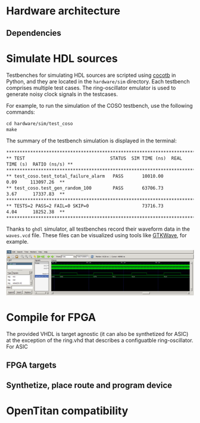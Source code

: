 # Hardware architecture

## Dependencies

# Simulate HDL sources

Testbenches for simulating HDL sources are scripted using [cocotb](https://www.cocotb.org) in Python, and they are located in the `hardware/sim` directory. Each testbench comprises multiple test cases. The ring-oscillator emulator is used to generate noisy clock signals in the testcases.

For example, to run the simulation of the COSO testbench, use the following commands:

```
cd hardware/sim/test_coso
make
```

The summary of the testbench simulation is displayed in the terminal:

```
********************************************************************************************
** TEST                                STATUS  SIM TIME (ns)  REAL TIME (s)  RATIO (ns/s) **
********************************************************************************************
** test_coso.test_total_failure_alarm   PASS       10010.00           0.09     113097.26  **
** test_coso.test_gen_random_100        PASS       63706.73           3.67      17337.83  **
********************************************************************************************
** TESTS=2 PASS=2 FAIL=0 SKIP=0                    73716.73           4.04      18252.38  **
********************************************************************************************
```

Thanks to `ghdl` simulator, all testbenches record their waveform data in the `waves.vcd` file. These files can be visualized using tools like [GTKWave](https://sourceforge.net/projects/gtkwave), for example.

![COSO testbench waves](../images/cosowaves.png)

# Compile for FPGA

The provided VHDL is target agnostic (it can also be synthetized for ASIC) at the exception of the ring.vhd that describes a configuatble ring-oscillator. For ASIC

## FPGA targets

## Synthetize, place route and program device

# OpenTitan compatibility
